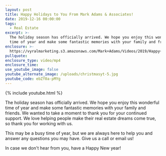 ```yaml
---
layout: post
title: Happy Holidays to You From Mark Adams & Associates!
date: 2019-12-16 00:00:00
tags:
  - Real Estate
excerpt: >-
  The holiday season has officially arrived. We hope you enjoy this wonderful
  time of year and make some fantastic memories with your family and friends.
enclosure: >-
  https://vyralmarketing.s3.amazonaws.com/Mark+Adams/Videos/2019/Happy+Holidays+to+You+From+Mark+Adams+%26+Associates!+(2).mp4
pullquote:
enclosure_type: video/mp4
enclosure_time:
use_youtube_image: false
youtube_alternate_image: /uploads/christmasyt-5.jpg
youtube_code: ebZf0a-pMYg
---
```


{% include youtube.html %}

The holiday season has officially arrived. We hope you enjoy this wonderful time of year and make some fantastic memories with your family and friends. We wanted to take a moment to thank you for your continued support. We love helping people make their real estate dreams come true, so thank you for working with us.

This may be a busy time of year, but we are always here to help you and answer any questions you may have. Give us a call or email us\!

In case we don't hear from you, have a Happy New year\!